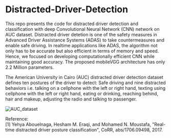 # Distracted-Driver-Detection
This repo presents the code for distracted driver detection and classification with deep Convolutional Neural Network (CNN) network on AUC dataset.
Distracted driver detetion is one of the safety measures in Advanced Driver Assistance Systems (ADAS) to take countermeasures and enable safe driving. 
In realtime applications like ADAS, the algorithm not only has to be accurate but also efficient in terms of memory and speed. Hence, we focused on developing computationally efficient
CNN while maintaining good accuracy. The proposed mobileVGG architecture has only 2.2 Million parameters.

The American University in Cairo (AUC) distracted driver detection dataset defines ten postures of the driver to detect: Safe driving and nine distracted
behaviors i.e. talking on a cellphone with the left or right hand, texting using cellphone with the left or right hand, eating or drinking, reaching behind, hair and makeup, adjusting the
radio and talking to passenger.


![AUC_dataset](https://user-images.githubusercontent.com/6376680/76943354-39a45980-6925-11ea-9038-f70408092ed2.png)

Reference:\
[1] Yehya Abouelnaga, Hesham M. Eraqi, and Mohamed N. Moustafa, "Real-time distracted driver posture classification", CoRR, abs/1706.09498, 2017.
